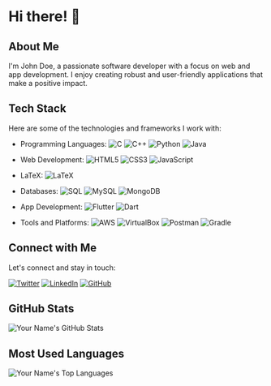 # Hi there! 👋

## About Me
I'm John Doe, a passionate software developer with a focus on web and app development. I enjoy creating robust and user-friendly applications that make a positive impact.

## Tech Stack
Here are some of the technologies and frameworks I work with:

- Programming Languages:
  ![C](https://img.shields.io/badge/-C-00599C?style=flat&logo=c&logoColor=white&logoWidth=40)
  ![C++](https://img.shields.io/badge/-C++-00599C?style=flat&logo=c%2B%2B&logoColor=white&logoWidth=40)
  ![Python](https://img.shields.io/badge/-Python-3776AB?style=flat&logo=python&logoColor=white&logoWidth=40)
  ![Java](https://img.shields.io/badge/-Java-007396?style=flat&logo=java&logoColor=white&logoWidth=40)

- Web Development:
  ![HTML5](https://img.shields.io/badge/-HTML5-E34F26?style=flat&logo=html5&logoColor=white&logoWidth=40)
  ![CSS3](https://img.shields.io/badge/-CSS3-1572B6?style=flat&logo=css3&logoColor=white&logoWidth=40)
  ![JavaScript](https://img.shields.io/badge/-JavaScript-F7DF1E?style=flat&logo=javascript&logoColor=black&logoWidth=40)

- LaTeX:
  ![LaTeX](https://img.shields.io/badge/-LaTeX-008080?style=flat&logo=latex&logoColor=white&logoWidth=40)

- Databases:
  ![SQL](https://img.shields.io/badge/-SQL-4479A1?style=flat&logo=postgresql&logoColor=white&logoWidth=40)
  ![MySQL](https://img.shields.io/badge/-MySQL-4479A1?style=flat&logo=mysql&logoColor=white&logoWidth=40)
  ![MongoDB](https://img.shields.io/badge/-MongoDB-47A248?style=flat&logo=mongodb&logoColor=white&logoWidth=40)

- App Development:
  ![Flutter](https://img.shields.io/badge/-Flutter-02569B?style=flat&logo=flutter&logoColor=white&logoWidth=40)
  ![Dart](https://img.shields.io/badge/-Dart-0175C2?style=flat&logo=dart&logoColor=white&logoWidth=40)

- Tools and Platforms:
  ![AWS](https://img.shields.io/badge/-AWS-232F3E?style=flat&logo=amazon-aws&logoColor=white&logoWidth=40)
  ![VirtualBox](https://img.shields.io/badge/-VirtualBox-183A61?style=flat&logo=virtualbox&logoColor=white&logoWidth=40)
  ![Postman](https://img.shields.io/badge/-Postman-FF6C37?style=flat&logo=postman&logoColor=white&logoWidth=40)
  ![Gradle](https://img.shields.io/badge/-Gradle-02303A?style=flat&logo=gradle&logoColor=white&logoWidth=40)

## Connect with Me
Let's connect and stay in touch:

[![Twitter](https://img.shields.io/badge/-Twitter-1DA1F2?style=flat&logo=twitter&logoColor=white)]([https://twitter.com/your_twitter_handle](https://twitter.com/ShirkeAryan2234))
[![LinkedIn](https://img.shields.io/badge/-LinkedIn-0077B5?style=flat&logo=linkedin&logoColor=white)]([https://www.linkedin.com/in/your_linkedin_profile](https://www.linkedin.com/in/aryan-shirke/))
[![GitHub](https://img.shields.io/badge/-GitHub-181717?style=flat&logo=github&logoColor=white)]([https://github.com/your_github_username](https://github.com/HiBorn4))

## GitHub Stats
![Your Name's GitHub Stats](https://github-readme-stats.vercel.app/api?username=HiBorn4&show_icons=true&theme=radical)

## Most Used Languages
![Your Name's Top Languages](https://github-readme-stats.vercel.app/api/top-langs/?username=HiBorn4&layout=compact&theme=radical)
